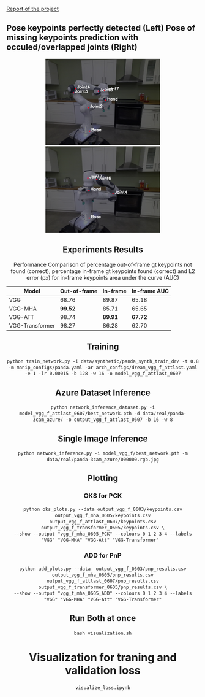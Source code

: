 [Report of the project](https://drive.google.com/file/d/1kfFgt6tH3ZoA3aqDwPEZPkCZexhNW4yv/view?usp=sharing)

## Pose keypoints perfectly detected (Left) Pose of missing keypoints prediction with occuled/overlapped joints (Right) 
<center>
<img src="images/vgg_f_0603.PNG" alt="isolated" width="300"/>
<img src="images/vgg_f_0603_angle2.PNG" alt="isolated" width="300"/>
<center>


## Experiments Results
Performance Comparison of percentage out-of-frame gt keypoints not found (correct),
percentage in-frame gt keypoints found (correct) and L2 error (px) for in-frame keypoints area under the curve (AUC)

| **Model**          | **Out-of-frame** | **In-frame** | **In-frame AUC** |
|--------------------|------------------|--------------|------------------|
| VGG                | 68.76            | 89.87        | 65.18            |
| VGG-MHA            | **99.52**        | 85.71        | 65.65            |
| VGG-ATT            | 98.74            | **89.91**    | **67.72**        |
| VGG-Transformer    | 98.27            | 86.28        | 62.70            |


## Training 

```shell
python train_network.py -i data/synthetic/panda_synth_train_dr/ -t 0.8 -m manip_configs/panda.yaml -ar arch_configs/dream_vgg_f_attlast.yaml -e 1 -lr 0.00015 -b 128 -w 16 -o model_vgg_f_attlast_0607
```

## Azure Dataset Inference
```shell
python network_inference_dataset.py -i model_vgg_f_attlast_0607/best_network.pth -d data/real/panda-3cam_azure/ -o output_vgg_f_attlast_0607 -b 16 -w 8
```
## Single Image Inference
```shell
python network_inference.py -i model_vgg_f/best_network.pth -m data/real/panda-3cam_azure/000000.rgb.jpg
```

## Plotting 
### OKS for PCK

```shell
python oks_plots.py --data output_vgg_f_0603/keypoints.csv output_vgg_f_mha_0605/keypoints.csv output_vgg_f_attlast_0607/keypoints.csv output_vgg_f_transformer_0605/keypoints.csv \
--show --output "vgg_f_mha_0605_PCK" --colours 0 1 2 3 4 --labels "VGG" "VGG-MHA" "VGG-Att" "VGG-Transformer"  

```

### ADD for PnP

```shell
python add_plots.py --data  output_vgg_f_0603/pnp_results.csv output_vgg_f_mha_0605/pnp_results.csv output_vgg_f_attlast_0607/pnp_results.csv output_vgg_f_transformer_0605/pnp_results.csv \
--show --output "vgg_f_mha_0605_ADD" --colours 0 1 2 3 4 --labels "VGG" "VGG-MHA" "VGG-Att" "VGG-Transformer"
```

## Run Both at once 
```shell
bash visualization.sh
``` 

# Visualization for traning and validation loss

```
visualize_loss.ipynb
```
